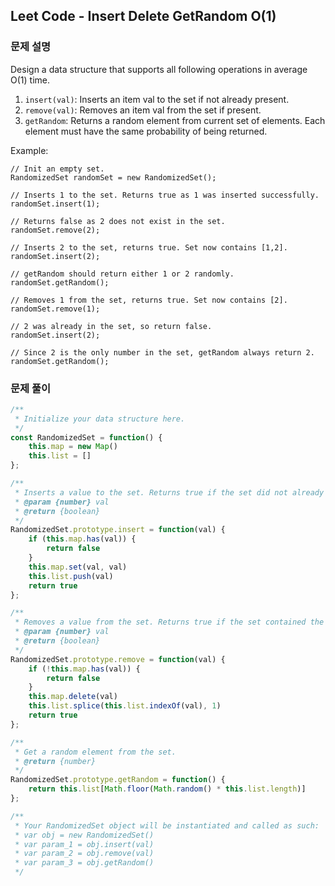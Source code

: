 ## Leet Code - Insert Delete GetRandom O(1)

### 문제 설명

Design a data structure that supports all following operations in average O(1) time.

1. `insert(val)`: Inserts an item val to the set if not already present.
2. `remove(val)`: Removes an item val from the set if present.
3. `getRandom`: Returns a random element from current set of elements. Each element must have the same probability of being returned.

Example:

```
// Init an empty set.
RandomizedSet randomSet = new RandomizedSet();

// Inserts 1 to the set. Returns true as 1 was inserted successfully.
randomSet.insert(1);

// Returns false as 2 does not exist in the set.
randomSet.remove(2);

// Inserts 2 to the set, returns true. Set now contains [1,2].
randomSet.insert(2);

// getRandom should return either 1 or 2 randomly.
randomSet.getRandom();

// Removes 1 from the set, returns true. Set now contains [2].
randomSet.remove(1);

// 2 was already in the set, so return false.
randomSet.insert(2);

// Since 2 is the only number in the set, getRandom always return 2.
randomSet.getRandom();
```

### 문제 풀이
```javascript
/**
 * Initialize your data structure here.
 */
const RandomizedSet = function() {
    this.map = new Map()
    this.list = []
};

/**
 * Inserts a value to the set. Returns true if the set did not already contain the specified element. 
 * @param {number} val
 * @return {boolean}
 */
RandomizedSet.prototype.insert = function(val) {
    if (this.map.has(val)) {
        return false
    }
    this.map.set(val, val)
    this.list.push(val)
    return true
};

/**
 * Removes a value from the set. Returns true if the set contained the specified element. 
 * @param {number} val
 * @return {boolean}
 */
RandomizedSet.prototype.remove = function(val) {
    if (!this.map.has(val)) {
        return false
    }
    this.map.delete(val)
    this.list.splice(this.list.indexOf(val), 1)
    return true
};

/**
 * Get a random element from the set.
 * @return {number}
 */
RandomizedSet.prototype.getRandom = function() {
    return this.list[Math.floor(Math.random() * this.list.length)]
};

/** 
 * Your RandomizedSet object will be instantiated and called as such:
 * var obj = new RandomizedSet()
 * var param_1 = obj.insert(val)
 * var param_2 = obj.remove(val)
 * var param_3 = obj.getRandom()
 */
```
